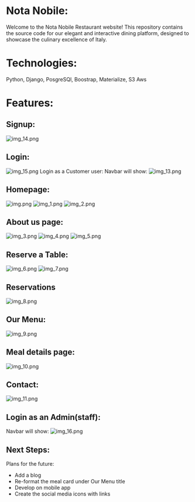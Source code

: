 # Nota Nobile: 
Welcome to the Nota Nobile Restaurant website! This repository contains the source code for our elegant and interactive dining platform, designed to showcase the culinary excellence of Italy.
# Technologies: 
Python, Django, PosgreSQl, Boostrap, Materialize, S3 Aws
# Features:
## Signup:
![img_14.png](img_14.png)
## Login:
![img_15.png](img_15.png)
Login as a Customer user: 
Navbar will show: 
![img_13.png](img_13.png)
## Homepage: 
![img.png](img.png)
![img_1.png](img_1.png)
![img_2.png](img_2.png)
## About us page:
![img_3.png](img_3.png)
![img_4.png](img_4.png)
![img_5.png](img_5.png)
## Reserve a Table:
![img_6.png](img_6.png)
![img_7.png](img_7.png)
## Reservations
![img_8.png](img_8.png)
## Our Menu:
![img_9.png](img_9.png)
## Meal details page:
![img_10.png](img_10.png)
## Contact:
![img_11.png](img_11.png)
## Login as an Admin(staff): 
Navbar will show: 
![img_16.png](img_16.png)
## Next Steps:
Plans for the future:
* Add a blog
* Re-format the meal card under Our Menu title
* Develop on mobile app
* Create the social media icons with links
